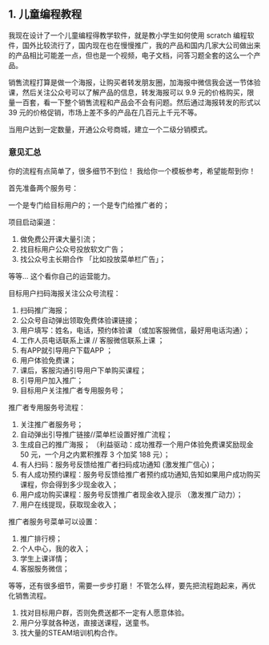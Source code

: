 ## 1. 儿童编程教程
我现在设计了一个儿童编程得教学软件，就是教小学生如何使用 scratch 编程软件，国外比较流行了，国内现在也在慢慢推广，我的产品和国内几家大公司做出来的产品相比可能差一点，但也是一个视频，电子文档，问答习题全套的这么一个产品。

销售流程打算是做一个海报，让购买者转发朋友圈，加海报中微信我会送一节体验课，然后关注公众号可以了解产品的信息，转发海报可以 9.9 元的价格购买，限量一百套，看一下整个销售流程和产品会不会有问题。然后通过海报转发的形式以 39 元的价格促销，市场上差不多的产品在几百元上千元不等。

当用户达到一定数量，开通公众号商城，建立一个二级分销模式。

### 意见汇总
你的流程有点简单了，很多细节不到位！ 我给你一个模板参考，希望能帮到你！

首先准备两个服务号： 

一个是专门给目标用户的；一个是专门给推广者的；

项目启动渠道：
 
1. 做免费公开课大量引流；
2. 找目标用户公众号投放软文广告；
3. 找公众号主长期合作 「比如投放菜单栏广告」；
 
 等等... 这个看你自己的运营能力。


目标用户扫码海报关注公众号流程：


1. 扫码推广海报；
2. 公众号自动弹出领取免费体验课链接；
3. 用户填写：姓名，电话，预约体验课 （或加客服微信，最好用电话沟通）；
4. 工作人员电话联系上课 // 客服微信联系上课 ；
5. 有APP就引导用户下载APP ；
6. 用户体验免费课；
7. 课后，客服沟通引导用户下单购买课程；
8. 引导用户加入推广；
9. 目标用户关注推广者专用服务号；


推广者专用服务号流程：

1. 关注推广者服务号；
2. 自动弹出引导推广链接//菜单栏设置好推广流程；
3. 生成自己的推广海报；
（利益驱动：成功推荐一个用户体验免费课奖励现金 50 元，一个月之内累积推荐 3 个加奖 188 元）；
4. 有人扫码：服务号反馈给推广者扫码成功通知 (激发推广信心)；
5. 有人成功预约课程：服务号反馈给推广者预约成功通知,告知如果用户成功购买课程，你会得到多少现金收入；
6. 用户成功购买课程：服务号反馈推广者现金收入提示 （激发推广动力）；
7. 用户在线提现，获取现金收入；


推广者服务号菜单可以设置：

1. 推广排行榜；
2. 个人中心，我的收入；
3. 学生上课详情；
4. 客服服务微信；

等等，还有很多细节，需要一步步打磨！ 不管怎么样，要先把流程跑起来，再优化销售流程。


1. 找对目标用户群，否则免费送都不一定有人愿意体验。
2. 用户分享就各种送，直接送课程，送童书。
3. 找大量的STEAM培训机构合作。












